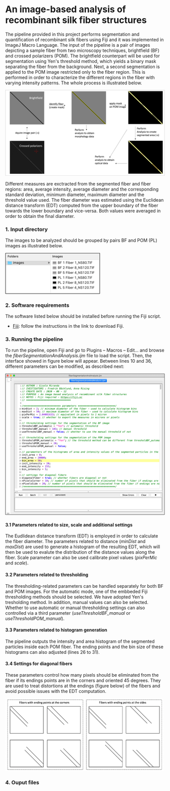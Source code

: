 # An image-based analysis of recombinant silk fiber structures

The pipeline provided in this project performs segmentation and quantification of recombinant silk fibers using Fiji and it was implemented in ImageJ Macro Language. The input of the pipeline is a pair of images depicting a sample fiber from two microscopy techniques, brightfield (BF) and crossed polarizers (POM). The brightfield counterpart will be used for segmentation using Yen's threshold method, which yields a binary mask separating the fiber from the background. Next, a second segmentation is applied to the POM image restricted only to the fiber region. This is performed in order to characterize the different regions in the fiber with varying intensity patterns. The whole process is illustrated below.

![Pipeline](img/scheme_image.png "Title Text")

Different measures are exctracted from the segmented fiber and fiber regions: area, average intensity, average diameter and the corresponding standard deviation, minimum diameter, maximum diameter and the threshold value used. The fiber diameter was estimated using the Euclidean distance transform (EDT) computed from the upper boundary of the fiber towards the lower boundary and vice-versa. Both values were averaged in order to obtain the final diameter. 

### 1.	Input directory

The images to be analyzed should be grouped by pairs BF and POM (PL) images as illustrated below.

<a href="url"><img src="img/input_dir.png" height="auto" width="300" ></a>

### 2.	Software requirements

The software listed below should be installed before running the Fiji script. 

* [Fiji](https://fiji.sc): follow the instructions in the link to download Fiji.

### 3.	Running the pipeline

To run the pipeline, open Fiji and go to Plugins – Macros – Edit... and browse the *fiberSegmentationAndAnalysis.ijm* file to load the script. Then, the interface showed in figure below will appear. Between lines 10 and 36, different parameters can be modified, as described next:

<a href="url"><img src="img/fiji_macro.png" height="auto" width="700" ></a>

#### 3.1	Parameters related to size, scale and additional settings

The Eudlidean distance transform (EDT) is employed in order to calculate the fiber diameter. The parameters related to distance (*minDist* and *maxDist*) are used to generate a histogram of the resulting EDT, which will then be used to evalute the distribution of the distance values along the fiber. Scale parameter can also be used calibrate pixel values (*pixPerMic* and *scale*). 

#### 3.2	Parameters related to thresholding

The thresholding-related parameters can be handled separately for both BF and POM images. For the automatic mode, one of the embbeded Fiji thresholding methods should be selected. We have adopted Yen's tresholding method. In addition, manual values can also be selected. Whether to use automatic or manual thresholding settings can also controlled via a third parameter (*useThresholdBF_manual* or *useThresholdPOM_manual*).

#### 3.3	Parameters related to histogram generation

The pipeline outputs the intensity and area histogram of the segmented particles inside each POM fiber. The ending points and the bin size of these histograms can also adjusted (lines 26 to 31).

#### 3.4	Settings for diagonal fibers

These parameters control how many pixels should be eliminated from the fiber if its endings points are in the corners and oriented 45 degrees. They are used to treat distortions at the endings (figure below) of the fibers and avoid possible issues with the EDT computation.

<a href="url"><img src="img/diagonal_fibers.png" height="auto" width="500" ></a>

### 4.	Ouput files
